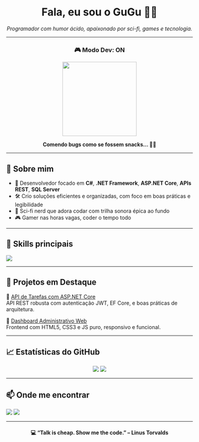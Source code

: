 <h1 align="center">Fala, eu sou o GuGu 👨‍💻</h1>

<p align="center">
  <i>Programador com humor ácido, apaixonado por sci-fi, games e tecnologia.</i>
</p>

---

<h3 align="center">🎮 Modo Dev: ON</h3>

<p align="center">
  <img src="https://media.giphy.com/media/UQJlZ2hj3x9Ta/giphy.gif" width="200" />
</p>

<p align="center">
  <b>Comendo bugs como se fossem snacks... 🐛🍪</b>
</p>

---

## 🧠 Sobre mim

- 🔧 Desenvolvedor focado em **C#**, **.NET Framework**, **ASP.NET Core**, **APIs REST**, **SQL Server**
- 🛠️ Crio soluções eficientes e organizadas, com foco em boas práticas e legibilidade
- 🌌 Sci-fi nerd que adora codar com trilha sonora épica ao fundo
- 🎮 Gamer nas horas vagas, coder o tempo todo

---

## 🚀 Skills principais

<p align="left">
  <img src="https://skillicons.dev/icons?i=cs,dotnet,asp,sqlserver,html,css,js,ts,git,docker,vscode,github" />
</p>

---

## 📌 Projetos em Destaque

🔹 [API de Tarefas com ASP.NET Core](https://github.com/JoseGhu/Crud-React)  
API REST robusta com autenticação JWT, EF Core, e boas práticas de arquitetura.

🔹 [Dashboard Administrativo Web](https://github.com/JoseGhu/CrudAspNet)  
Frontend com HTML5, CSS3 e JS puro, responsivo e funcional.

---

## 📈 Estatísticas do GitHub

<p align="center">
  <img src="https://github-readme-stats.vercel.app/api?username=JoseGhu&show_icons=true&theme=tokyonight&hide_title=true" />
  <img src="https://github-readme-stats.vercel.app/api/top-langs/?username=JoseGhu&layout=compact&theme=tokyonight" />
</p>

---

## 📫 Onde me encontrar

<p align="left">
  <a href="mailto:seuemail@gmail.com"><img src="https://img.shields.io/badge/Gmail-D14836?style=for-the-badge&logo=gmail&logoColor=white" /></a>
  <a href="https://www.linkedin.com/in/seu-perfil"><img src="https://img.shields.io/badge/LinkedIn-0A66C2?style=for-the-badge&logo=linkedin&logoColor=white" /></a>
</p>

---

<h4 align="center">💻 “Talk is cheap. Show me the code.” – Linus Torvalds</h4>
